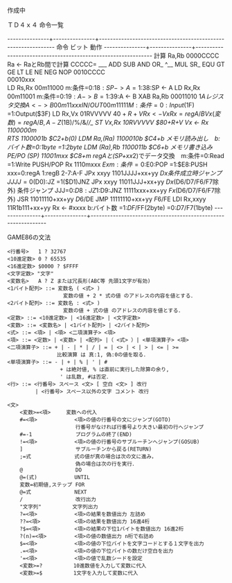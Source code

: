 作成中


ＴＤ４ｘ４ 命令一覧

---------------+---------------+--------------------------------------------------------------
命令			ビット			動作
---------------+---------------+--------------------------------------------------------------
計算 Ra,Rb		0000CCCC		Ra <- RaとRb間で計算  CCCCC=
								___ ADD SUB AND OR_ ^__ MUL SR_ EQU GT  GE  LT  LE  NE  NEG NOP
				0010CCCC		
				00010xxx		
LD  Rs,Rx		00m11000		m:条件=0:$18:SP -> A =1:$38:SP <- A
LD  Rx,Rx		00m11001		m:条件=0:$19:A -> B  =1:$39:A <- B
XAB Ra,Rb		00011010		$1A レジスタ交換 A <-> B
				00m11xxx		
IN/OUT			00m11111		M:条件=0:Input($1F)  =1:Output($3F)
LD  Rx,Vx		01RVVVVV		$40+R+V Rx <- Vx  Rx=regA/B  Vx(変数)=regA/B,A-Z($1B)/%/&/*/_
ST  Vx,Rx		10RVVVVV		$80+R+V Vx <- Rx
				1100000m		
RTS				1100001b		$C2+b(0)
LDM Ra,(Ra)		1100010b		$C4+b メモリ読み出し　b:バイト数=0:1byte  =1:2byte
LDM (Ra),Rb		1100011b		$C6+b メモリ書き込み　
PE/PO (SP)		11001mxx		$C8+m regAと(SP+xx*2)でデータ交換　m:条件=0:Read  =1:Write
PUSH/POP Rx		1110mxxx		$Ex m:条件=0:$E0:POP  =1:$E8:PUSH xxx=0:regA 1:regB 2-7:A-F
JPx xxyy		1101JJJJ+xx+yy	$Dx 条件成立時ジャンプ　JJJJ=0($D0):JZ =1($D1)JNZ
JPx xxyy		11011JJJ+xx+yy	$Dx($D6/D7/F6/F7除外) 条件ジャンプ JJJ=0:$D8:JZ 1:$D9:JNZ
				11111xxx+xx+yy	$Fx($D6/D7/F6/F7除外)
JSR				11011110+xx+yy	$D6/$DE
JMP				11111110+xx+yy	$F6/$FE
LDI Rx,xxyy		11R1b111+xx+yy	Rx <- #xxxx b:バイト数 =1:$DF/$FF(2byte) =0:$D7/$F7(1byte)
---------------+---------------+--------------------------------------------------------------


GAME86の文法

    <行番号>   1 ? 32767
    <10進定数> 0 ? 65535
    <16進定数> $0000 ? $FFFF
    <文字定数> "文字"
    <変数名>   A ? Z または冗長形(ABC等 先頭1文字が有効)
    <1バイト配列> ::= 変数名 ( <式> )
                      変数の値 + 2 * 式の値 のアドレスの内容を値とする．
    <2バイト配列> ::= 変数名 : <式> )
                      変数の値 + 式の値 のアドレスの内容を値とする．
    <定数> ::= <10進定数> | <16進定数> | <文字定数>
    <変数> ::= <変数名> | <1バイト配列> | <2バイト配列>
    <式> ::= <項> | <項> <二項演算子> <項>
    <項> ::= <定数> | <変数> | <配列> |（ <式> ）| <単項演算子> <項>
    <二項演算子> ::= + | - | * | / | = | <> | < | > | <= | >=
                    比較演算 は 真:1, 偽:0の値を取る．
    <単項演算子> ::= - | + | % | ' | #
                     + は絶対値, % は直前に実行した除算の余り,
                     ' は乱数, #は否定．
    <行> ::= <行番号> スペース <文> [ 空白 <文> ] 改行
             | <行番号> スペース以外の文字 コメント 改行

    <文>
        <変数>=<項>     変数への代入
        #=<項>            <項>の値の行番号の文にジャンプ(GOTO)
                          行番号がなければ行番号より大きい最初の行へジャンプ
        #=-1              プログラムの終了(END)
        !=<項>            <項>の値の行番号のサブルーチンへジャンプ(GOSUB)
        ]                 サブルーチンから戻る(RETURN)
        ;=式              式の値が真の場合は次の文に進み，
                          偽の場合は次の行を実行．
        @                 DO
        @=(式)            UNTIL
        変数=初期値,ステップ FOR
        @=式              NEXT
        /                 改行出力
        "文字列"          文字列出力
        ?=<項>            <項>の結果を数値出力 左詰め
        ??=<項>           <項>の結果を数値出力 16進4桁
        ?$=<項>           <項>の結果の下位1バイトを数値出力 16進2桁
        ?(n)=<項>         <項>の値の数値出力 n桁で右詰め
        $=<項>            <項>の値の下位バイトを文字コードとする１文字を出力
        .=<項>            <項>の値の下位バイトの数だけ空白を出力
        '=<項>            <項>の値で乱数シードを設定
        <変数>=?          10進数値を入力して変数に代入
        <変数>=$          1文字を入力して変数に代入
